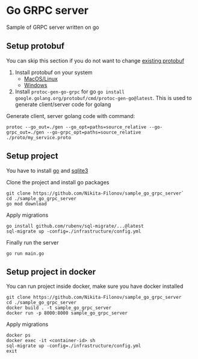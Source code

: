 # Go GRPC server

Sample of GRPC server written on go

## Setup protobuf

You can skip this section if you do not want to
change [existing protobuf](https://github.com/Nikita-Filonov/sample_go_grpc_server/blob/main/proto/articles_service.proto)

1. Install protobuf on your system
    - [MacOS/Linux](https://grpc.io/docs/protoc-installation/)
    - [Windows](https://www.geeksforgeeks.org/how-to-install-protocol-buffers-on-windows/)
2. Install `protoc-gen-go-grpc` for go `go install google.golang.org/protobuf/cmd/protoc-gen-go@latest`. This is used
   to generate client/server code for golang

Generate client, server golang code with command:

```shell
protoc --go_out=./gen --go_opt=paths=source_relative --go-grpc_out=./gen --go-grpc_opt=paths=source_relative ./proto/my_service.proto
```

## Setup project

You have to install [go](https://go.dev/doc/install)
and [sqlite3](https://www.tutorialspoint.com/sqlite/sqlite_installation.htm)

Clone the project and install go packages

```shell
git clone https://github.com/Nikita-Filonov/sample_go_grpc_server`
cd ./sample_go_grpc_server
go mod download
```

Apply migrations

```shell
go install github.com/rubenv/sql-migrate/...@latest
sql-migrate up -config=./infrastructure/config.yml
```

Finally run the server

```shell
go run main.go
```

## Setup project in docker

You can run project inside docker, make sure you have docker installed

```shell
git clone https://github.com/Nikita-Filonov/sample_go_grpc_server
cd ./sample_go_grpc_server
docker build . -t sample_go_grpc_server
docker run -p 8000:8000 sample_go_grpc_server
```

Apply migrations
```shell
docker ps
docker exec -it <container-id> sh
sql-migrate up -config=./infrastructure/config.yml
exit
```